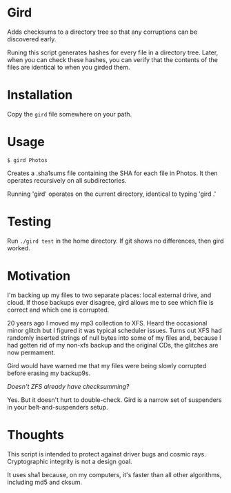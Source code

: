 # Gird

Adds checksums to a directory tree so that any corruptions can be discovered
early.

Runing this script generates hashes for every file in a directory tree.
Later, when you can check these hashes, you can verify that the contents of
the files are identical to when you girded them.

# Installation

Copy the `gird` file somewhere on your path.

# Usage

```
$ gird Photos
```

Creates a .sha1sums file containing the SHA for each file in Photos.
It then operates recursively on all subdirectories.

Running 'gird' operates on the current directory, identical to typing 'gird .'

# Testing

Run `./gird test` in the home directory.
If git shows no differences, then gird worked.

# Motivation

I'm backing up my files to two separate places: local external drive, and cloud.
If those backups ever disagree, gird allows me to see which file is correct and
which one is corrupted.

20 years ago I moved my mp3 collection to XFS. Heard the occasional minor glitch
but I figured it was typical scheduler issues. Turns out XFS had randomly inserted
strings of null bytes into some of my files and, because I had gotten rid of my
non-xfs backup and the original CDs, the glitches are now permament.

Gird would have warned me that my files were being slowly corrupted before erasing
my backup9s.

_Doesn't ZFS already have checksumming?_

Yes. But it doesn't hurt to double-check. Gird is a narrow set of suspenders in your belt-and-suspenders setup.

# Thoughts

This script is intended to protect against driver bugs and cosmic
rays. Cryptographic integrity is not a design goal.

It uses sha1 because, on my computers, it's faster than all other algorithms,
including md5 and cksum.